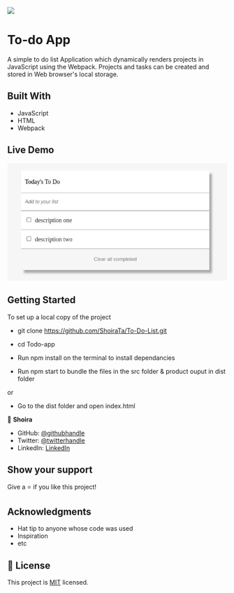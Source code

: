 ![](https://img.shields.io/badge/Microverse-blueviolet)

# To-do App

A simple to do list Application which dynamically renders projects in JavaScript using the Webpack. Projects and tasks can be created and stored in Web browser's local storage.

## Built With

- JavaScript
- HTML
- Webpack

## Live Demo

![](demo-todo.jpg)

## Getting Started

To set up a local copy of the project

- git clone https://github.com/ShoiraTa/To-Do-List.git

- cd Todo-app

- Run npm install on the terminal to install dependancies

- Run npm start to bundle the files in the src folder & product ouput in dist folder

or

- Go to the dist folder and open index.html

👤 **Shoira**

- GitHub: [@githubhandle](linkedin.com/in/shoira-tashpulatova-bab4a7122)
- Twitter: [@twitterhandle](https://twitter.com/Shoira03)
- LinkedIn: [LinkedIn](https://www.linkedin.com/feed/)

## Show your support

Give a ⭐️ if you like this project!

## Acknowledgments

- Hat tip to anyone whose code was used
- Inspiration
- etc

## 📝 License

This project is [MIT](lic.url) licensed.
